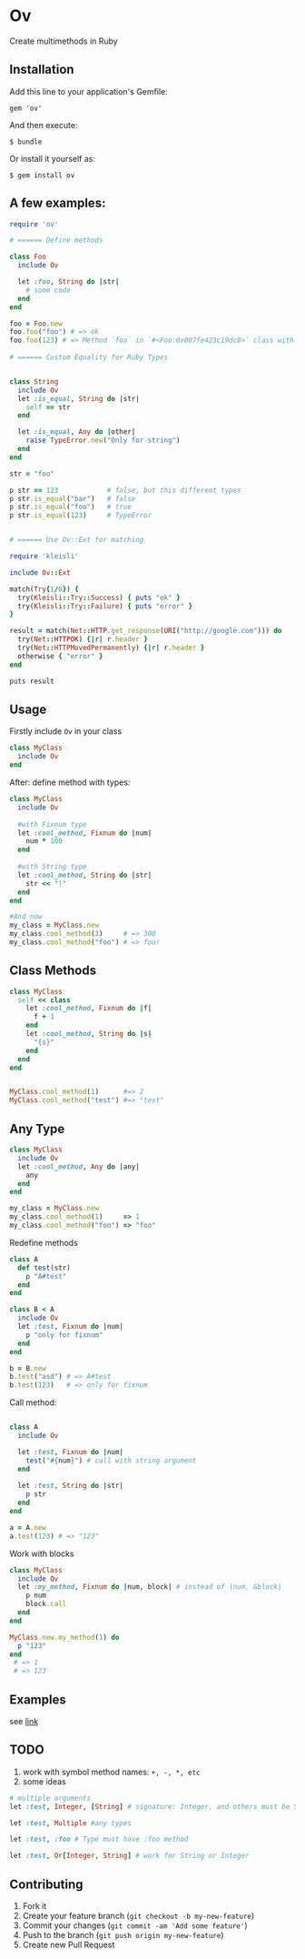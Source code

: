 # Ov

Create multimethods in Ruby

## Installation

Add this line to your application's Gemfile:

    gem 'ov'

And then execute:

    $ bundle

Or install it yourself as:

    $ gem install ov


## A few examples:

```ruby
require 'ov'

# ====== Define methods

class Foo
  include Ov

  let :foo, String do |str|
    # some code 
  end
end

foo = Foo.new
foo.foo("foo") # => ok
foo.foo(123) # => Method `foo` in `#<Foo:0x007fe423c19dc8>` class with types `Fixnum` not implemented. (Ov::NotImplementError)   
  
# ====== Custom Equality for Ruby Types


class String
  include Ov
  let :is_equal, String do |str|
    self == str 
  end 

  let :is_equal, Any do |other|
    raise TypeError.new("Only for string") 
  end
end

str = "foo"

p str == 123            # false, but this different types
p str.is_equal("bar")   # false
p str.is_equal("foo")   # true
p str.is_equal(123)     # TypeError


# ====== Use Ov::Ext for matching

require 'kleisli'

include Ov::Ext

match(Try{1/0}) {
  try(Kleisli::Try::Success) { puts "ok" }
  try(Kleisli::Try::Failure) { puts "error" }  
}

result = match(Net::HTTP.get_response(URI("http://google.com"))) do
  try(Net::HTTPOK) {|r| r.header }
  try(Net::HTTPMovedPermanently) {|r| r.header }
  otherwise { "error" }
end

puts result

```




## Usage

Firstly include `Ov` in your class

```ruby 
class MyClass 
  include Ov 
end
```

After: define method with types:

```ruby
class MyClass
  include Ov
  
  #with Fixnum type 
  let :cool_method, Fixnum do |num|
    num * 100
  end 
  
  #with String type
  let :cool_method, String do |str|
    str << "!"
  end 
end

#And now
my_class = MyClass.new
my_class.cool_method(3)     # => 300
my_class.cool_method("foo") # => foo! 
```

Class Methods
--------------

```ruby
class MyClass
  self << class
    let :cool_method, Fixnum do |f|
      f + 1
    end
    let :cool_method, String do |s|
      "{s}"
    end
  end
end 


MyClass.cool_method(1)      #=> 2
MyClass.cool_method("test") #=> "test"
```


Any Type
----------

```ruby
class MyClass 
  include Ov
  let :cool_method, Any do |any|
    any
  end 
end

my_class = MyClass.new
my_class.cool_method(1)     => 1 
my_class.cool_method("foo") => "foo"
```


Redefine methods

```ruby
class A 
  def test(str)
    p "A#test" 
  end
end

class B < A 
  include Ov
  let :test, Fixnum do |num|
    p "only for fixnum"
  end
end 

b = B.new
b.test("asd") # => A#test
b.test(123)   # => only for fixnum

```

Call method:

```ruby

class A 
  include Ov

  let :test, Fixnum do |num|
    test("#{num}") # call with string argument
  end
  
  let :test, String do |str|
    p str
  end  
end

a = A.new
a.test(123) # => "123"

```


Work with blocks

```ruby
class MyClass
  include Ov
  let :my_method, Fixnum do |num, block| # instead of |num, &block|
    p num
    block.call
  end
end

MyClass.new.my_method(1) do 
  p "123"
end
 # => 1
 # => 123
```

Examples
--------
see [link](https://github.com/fntz/ov/blob/master/samples)

## TODO

1. work with symbol method names: `+, -, *, etc` 
2. some ideas

```ruby
# multiple arguments
let :test, Integer, [String] # signature: Integer, and others must be String

let :test, Multiple #any types

let :test, :foo # Type must have :foo method

let :test, Or[Integer, String] # work for String or Integer

```



## Contributing

1. Fork it
2. Create your feature branch (`git checkout -b my-new-feature`)
3. Commit your changes (`git commit -am 'Add some feature'`)
4. Push to the branch (`git push origin my-new-feature`)
5. Create new Pull Request
